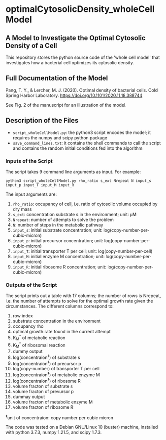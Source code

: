 # optimalCytosolicDensity_wholeCellModel

## A Model to Investigate the Optimal Cytosolic Density of a Cell

This repository stores the python source code of the 'whole cell model' that investigates how a bacterial cell optimizes its cytosolic density.

## Full Documentation of the Model

Pang, T. Y., & Lercher, M. J. (2020). Optimal density of bacterial cells. Cold Spring Harbor Laboratory. https://doi.org/10.1101/2020.11.18.388744

See Fig. 2 of the manuscript for an illustration of the model.

## Description of the Files

* `script_wholeCellModel.py`: the python3 script encodes the model; it requires the numpy and scipy python package
* `save_command_lines.txt`: it contains the shell commands to call the script and contains the random initial conditions fed into the algorithm

### Inputs of the Script

The script takes 9 command line arguments as input. For example:
```shell 
python3 script_wholeCellModel.py rho_ratio s_ext Nrepeat N input_s input_p input_T input_M input_R
```
The input arguments are:
1. `rho_ratio`: occupancy of cell, i.e. ratio of cytosolic volume occupied by dry mass
2. `s_ext`: concentration substrate s in the environment; unit: µM
3. `Nrepeat`: number of attempts to solve the problem
4. `N`: number of steps in the metabolic pathway
5. `input_s`: initial substrate concentration; unit: log(copy-number-per-cubic-micron)
6. `input_p`: initial precursor concentration; unit: log(copy-number-per-cubic-micron)
7. `input_T`: initial transporter T per cell; unit: log(copy-number-per-cell)
8. `input_M`: initial enzyme M concentration; unit: log(copy-number-per-cubic-micron)
9. `input_R`: initial ribosome R concentration; unit: log(copy-number-per-cubic-micron)

### Outputs of the Script

The script prints out a table with 17 columns; the number of rows is Nrepeat, i.e. the number of attempts to solve for the optimal growth rate given the circumstances. The different columns correspond to: 
1. row index
2. substrate concentration in the environment
3. occupancy rho
4. optimal growth rate found in the current attempt
5. K<sub>M</sub><sup>*</sup> of metabolic reaction
6. K<sub>M</sub><sup>*</sup> of ribosomal reaction
7. dummy output
8. log(concentraion<sup>‡</sup>) of substrate s
9. log(concentraion<sup>‡</sup>) of precursor p
10. log(copy-number) of transporter T per cell
11. log(concentraion<sup>‡</sup>) of metabolic enzyme M
12. log(concentraion<sup>‡</sup>) of ribosome R
13. volume fracton of substrate s
14. volume fracton of prevursor p
15. dummay output
16. volume fracton of metabolic enzyme M
17. volume fracton of ribosome R

<sup>‡</sup>unit of concentraion: copy number per cubic micron

The code was tested on a Debian GNU/Linux 10 (buster) machine, installed with python 3.7.3, numpy 1.21.5, and scipy 1.7.3.
